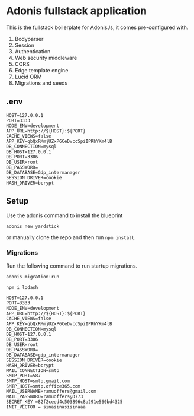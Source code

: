 # Adonis fullstack application

This is the fullstack boilerplate for AdonisJs, it comes pre-configured with.

1. Bodyparser
2. Session
3. Authentication
4. Web security middleware
5. CORS
6. Edge template engine
7. Lucid ORM
8. Migrations and seeds


## .env

```
HOST=127.0.0.1
PORT=3333
NODE_ENV=development
APP_URL=http://${HOST}:${PORT}
CACHE_VIEWS=false
APP_KEY=qbQxRMmjUZxP6CeDvccSpiIPRbYKm4lB
DB_CONNECTION=mysql
DB_HOST=127.0.0.1
DB_PORT=3306
DB_USER=root
DB_PASSWORD=
DB_DATABASE=Gdp_intermanager
SESSION_DRIVER=cookie
HASH_DRIVER=bcrypt
```

## Setup

Use the adonis command to install the blueprint

```bash
adonis new yardstick
```

or manually clone the repo and then run `npm install`.


### Migrations

Run the following command to run startup migrations.

```js
adonis migration:run

npm i lodash
```
```
HOST=127.0.0.1
PORT=3333
NODE_ENV=development
APP_URL=http://${HOST}:${PORT}
CACHE_VIEWS=false
APP_KEY=qbQxRMmjUZxP6CeDvccSpiIPRbYKm4lB
DB_CONNECTION=mysql
DB_HOST=127.0.0.1
DB_PORT=3306
DB_USER=root
DB_PASSWORD=
DB_DATABASE=gdp_intermanager
SESSION_DRIVER=cookie
HASH_DRIVER=bcrypt
MAIL_CONNECTION=smtp
SMTP_PORT=587
SMTP_HOST=smtp.gmail.com
SMTP_HOST=smtp.office365.com
MAIL_USERNAME=ramuoffers@gmail.com
MAIL_PASSWORD=ramuoffers@3773
SECRET_KEY =82f2ceed4c503896c8a291e560bd4325
INIT_VECTOR = sinasinasisinaaa
```
